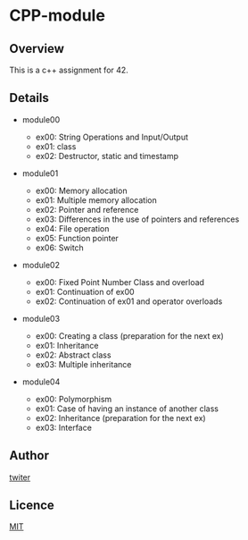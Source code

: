 # CPP-module

## Overview

This is a c++ assignment for 42.

## Details

- module00
  - ex00: String Operations and Input/Output
  - ex01: class
  - ex02: Destructor, static and timestamp

- module01
  - ex00: Memory allocation
  - ex01: Multiple memory allocation
  - ex02: Pointer and reference
  - ex03: Differences in the use of pointers and references
  - ex04: File operation
  - ex05: Function pointer
  - ex06: Switch

- module02
  - ex00: Fixed Point Number Class and overload
  - ex01: Continuation of ex00
  - ex02: Continuation of ex01 and operator overloads

- module03
  - ex00: Creating a class (preparation for the next ex)
  - ex01: Inheritance
  - ex02: Abstract class
  - ex03: Multiple inheritance

- module04
  - ex00: Polymorphism
  - ex01: Case of having an instance of another class
  - ex02: Inheritance (preparation for the next ex)
  - ex03: Interface

## Author

[twiter](https://twitter.com/Kotabrog)

## Licence

[MIT](https://github.com/kotabrog/CPP-module/blob/main/LICENSE)
